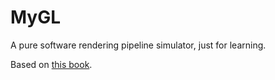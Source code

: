 # MyGL
A pure software rendering pipeline simulator, just for learning.

Based on [this book](http://www.amazon.cn/3D-Graphics-for-Game-Programming-Han-Jung-Hyun/dp/1439827370/ref=sr_1_1?ie=UTF8&qid=1434260574&sr=8-1&keywords=3D+Graphics+for+Game+Programming).
